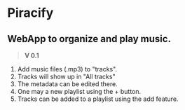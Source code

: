 # Piracify
## WebApp to organize and play music.

> **V 0.1**

1. Add music files (.mp3) to "tracks".
1. Tracks will show up in "All tracks"
1. The metadata can be edited there.
1. One may a new playlist using the + button.
1. Tracks can be added to a playlist using the add feature.
